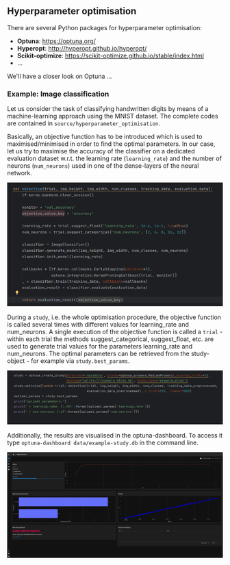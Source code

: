 ## Hyperparameter optimisation

There are several Python packages for hyperparameter optimisation:

 * **Optuna**: https://optuna.org/
 * **Hyperopt**: http://hyperopt.github.io/hyperopt/
 * **Scikit-optimize**: https://scikit-optimize.github.io/stable/index.html
 * ...

We'll have a closer look on Optuna ...

### Example: Image classification

Let us consider the task of classifying handwritten digits by means of a machine-learning approach using the MNIST 
dataset. The complete codes are contained in `source/hyperparameter_optimisation`.

Basically, an objective function has to be introduced which is used to maximised/minimised in order to find the optimal
parameters. In our case, let us try to maximise the accuracy of the classifier on a dedicated evaluation dataset w.r.t.
the learning rate (`learning_rate`) and the number of neurons (`num_neurons`) used in one of the dense-layers of 
the neural network. 

![Alt text](images/optuna_objective.png "Optuna objective")

During a `study`, i.e. the whole optimisation procedure, the objective function is called several times with different
values for learning_rate and num_neurons. A single execution of the objective function is called a `trial` - within 
each trial the methods suggest_categorical, suggest_float, etc. are used to generate trial values for the parameters
learning_rate and num_neurons. The optimal parameters can be retrieved from the study-object - for example 
via `study.best_params`. 

![Alt text](images/optuna_study.png "Optuna study")

Additionally, the results are visualised in the optuna-dashboard. To access it 
type `optuna-dashboard data/example-study.db` in the command line.

![Alt text](images/optuna_dashboard.png "Optuna dashboard")
